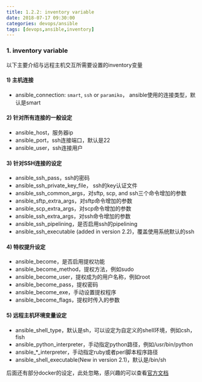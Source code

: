 ```yaml
---
title: 1.2.2: inventory variable
date: 2018-07-17 09:30:00
categories: devops/ansible
tags: [devops,ansible,inventory]
---
```


### 1. inventory variable
以下主要介绍与远程主机交互所需要设置的inventory变量

#### 1) 主机连接
- ansible_connection: `smart`, `ssh` or `paramiko`， ansible使用的连接类型，默认是smart

#### 2) 针对所有连接的一般设定
- ansible_host，服务器ip
- ansible_port，ssh连接端口，默认是22
- ansible_user，ssh连接用户

#### 3) 针对SSH连接的设定
- ansible_ssh_pass，ssh的密码
- ansible_ssh_private_key_file， ssh的key认证文件
- ansible_ssh_common_args，对sftp, scp, and ssh三个命令增加的参数
- ansible_sftp_extra_args，对sftp命令增加的参数
- ansible_scp_extra_args，对scp命令增加的参数
- ansible_ssh_extra_args，对ssh命令增加的参数
- ansible_ssh_pipelining，是否启用ssh的pipelining
- ansible_ssh_executable (added in version 2.2)，覆盖使用系统默认的ssh

#### 4) 特权提升设定
- ansible_become，是否启用提权功能
- ansible_become_method，提权方法，例如sudo
- ansible_become_user，提权成为的用户名称，例如root
- ansible_become_pass，提权密码
- ansible_become_exe，手动设置提权程序
- ansible_become_flags，提权时传入的参数

#### 5) 远程主机环境变量设定
- ansible_shell_type，默认是sh，可以设定为自定义的shell环境，例如csh，fish
- ansible_python_interpreter，手动指定python路径，例如/usr/bin/python
- ansible_*_interpreter，手动指定ruby或者perl脚本程序路径
- ansible_shell_executable(New in version 2.1)，默认是/bin/sh

后面还有部分docker的设定，此处忽略，感兴趣的可以查看[官方文档](https://docs.ansible.com/ansible/latest/user_guide/intro_inventory.html#list-of-behavioral-inventory-parameters)